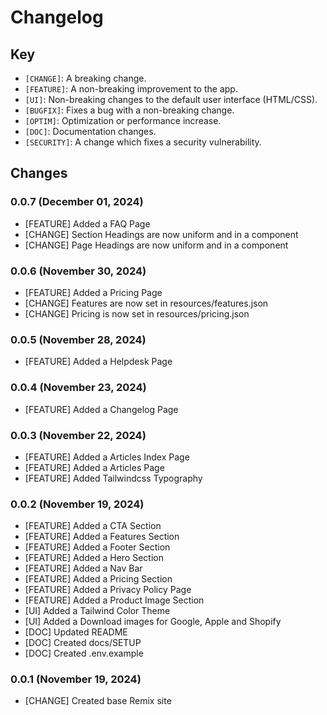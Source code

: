 # Changelog

## Key

* `[CHANGE]`: A breaking change. 
* `[FEATURE]`: A non-breaking improvement to the app. 
* `[UI]`: Non-breaking changes to the default user interface (HTML/CSS).
* `[BUGFIX]`: Fixes a bug with a non-breaking change.
* `[OPTIM]`: Optimization or performance increase.
* `[DOC]`: Documentation changes.
* `[SECURITY]`: A change which fixes a security vulnerability.


## Changes

### 0.0.7 (December 01, 2024)

* [FEATURE] Added a FAQ Page
* [CHANGE] Section Headings are now uniform and in a component
* [CHANGE] Page Headings are now uniform and in a component

### 0.0.6 (November 30, 2024)

* [FEATURE] Added a Pricing Page
* [CHANGE] Features are now set in resources/features.json
* [CHANGE] Pricing is now set in resources/pricing.json

### 0.0.5 (November 28, 2024)

* [FEATURE] Added a Helpdesk Page

### 0.0.4 (November 23, 2024)

* [FEATURE] Added a Changelog Page

### 0.0.3 (November 22, 2024)

* [FEATURE] Added a Articles Index Page
* [FEATURE] Added a Articles Page
* [FEATURE] Added Tailwindcss Typography

### 0.0.2 (November 19, 2024)

* [FEATURE] Added a CTA Section
* [FEATURE] Added a Features Section
* [FEATURE] Added a Footer Section
* [FEATURE] Added a Hero Section
* [FEATURE] Added a Nav Bar
* [FEATURE] Added a Pricing Section
* [FEATURE] Added a Privacy Policy Page
* [FEATURE] Added a Product Image Section
* [UI] Added a Tailwind Color Theme
* [UI] Added a Download images for Google, Apple and Shopify
* [DOC] Updated README
* [DOC] Created docs/SETUP
* [DOC] Created .env.example

### 0.0.1 (November 19, 2024)

* [CHANGE] Created base Remix site